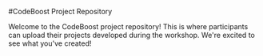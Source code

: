 #CodeBoost Project Repository

Welcome to the CodeBoost project repository! This is where participants can upload their projects developed during the workshop.
We're excited to see what you've created!
